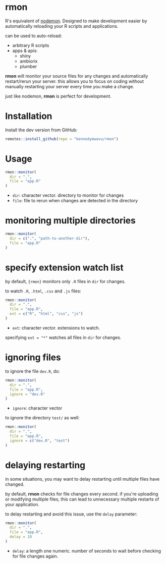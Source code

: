 # rmon

R's equivalent of [nodemon](https://nodemon.io/). Designed to make development easier by automatically reloading your R scripts and applications.

can be used to auto-reload:

- arbitrary R scripts
- apps & apis:
  - shiny
  - ambiorix
  - plumber

**rmon** will monitor your source files for any changes and automatically restart/rerun your server. this allows you to focus on coding without manually restarting your server every time you make a change.

just like nodemon, **rmon** is perfect for development.

# Installation

Install the dev version from GitHub:

```r
remotes::install_github(repo = "kennedymwavu/rmon")
```

# Usage

```r
rmon::monitor(
  dir = ".",
  file = "app.R"
)
```

- `dir`: character vector. directory to monitor for changes
- `file`: file to rerun when changes are detected in the directory

# monitoring multiple directories

```r
rmon::monitor(
  dir = c(".", "path-to-another-dir"),
  file = "app.R"
)
```

# specify extension watch list

by default, `{rmon}` monitors only `.R` files in `dir` for changes.

to watch `.R`, `.html`, `.css` and `.js` files:

```r
rmon::monitor(
  dir = ".",
  file = "app.R",
  ext = c("R", "html", "css", "js")
)
```

- `ext`: character vector. extensions to watch.

specifying `ext = "*"` watches all files in `dir` for changes.

# ignoring files

to ignore the file `dev.R`, do:

```r
rmon::monitor(
  dir = ".",
  file = "app.R",
  ignore = "dev.R"
)
```

- `ignore`: character vector

to ignore the directory `test/` as well:

```r
rmon::monitor(
  dir = ".",
  file = "app.R",
  ignore = c("dev.R", "test")
)
```

# delaying restarting

in some situations, you may want to delay restarting until multiple files have changed.

by default, **rmon** checks for file changes every second.
if you're uploading or modifying multiple files, this can lead to unnecessary multiple restarts of your application.

to delay restarting and avoid this issue, use the `delay` parameter:

```r
rmon::monitor(
  dir = ".",
  file = "app.R",
  delay = 10
)
```

- `delay`: a length one numeric. number of seconds to wait before checking for file changes again.
